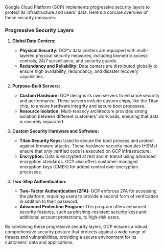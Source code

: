Google Cloud Platform (GCP) implements progressive security layers to protect its infrastructure and users' data. Here's a concise overview of these security measures:

### Progressive Security Layers

1. **Global Data Centers:**
   - **Physical Security:** GCP's data centers are equipped with multi-layered physical security measures, including biometric access controls, 24/7 surveillance, and security guards.
   - **Redundancy and Reliability:** Data centers are distributed globally to ensure high availability, redundancy, and disaster recovery capabilities.

2. **Purpose-Built Servers:**
   - **Custom Hardware:** GCP designs its own servers to enhance security and performance. These servers include custom chips, like the Titan chip, to ensure hardware integrity and secure boot processes.
   - **Resource Isolation:** Multi-tenancy architecture provides strong isolation between different customers' workloads, ensuring that data is securely separated.

3. **Custom Security Hardware and Software:**
   - **Titan Security Keys:** Used to secure the boot process and protect against firmware attacks. These hardware security modules (HSMs) ensure that only verified code is executed on GCP infrastructure.
   - **Encryption:** Data is encrypted at rest and in transit using advanced encryption standards. GCP also offers customer-managed encryption keys (CMEK) for added control over encryption processes.

4. **Two-Step Authentication:**
   - **Two-Factor Authentication (2FA):** GCP enforces 2FA for accessing the platform, requiring users to provide a second form of verification in addition to their password.
   - **Advanced Protection Program:** This program offers enhanced security features, such as phishing-resistant security keys and additional account protections, to high-risk users.

By combining these progressive security layers, GCP ensures a robust, comprehensive security posture that protects against a wide range of threats and vulnerabilities, providing a secure environment for its customers' data and applications.
